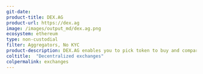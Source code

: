 ```yaml
---
git-date:
product-title: DEX.AG
product-url: https://dex.ag
image: /images/output_md/dex.ag.png
ecosystem: ethereum
type: non-custodial
filter: Aggregators, No KYC
product-description: DEX.AG enables you to pick token to buy and compare rates on multiple decentralized exchanges.
coltitle:  "Decentralized exchanges"
colpermalink: exchanges
---
```

